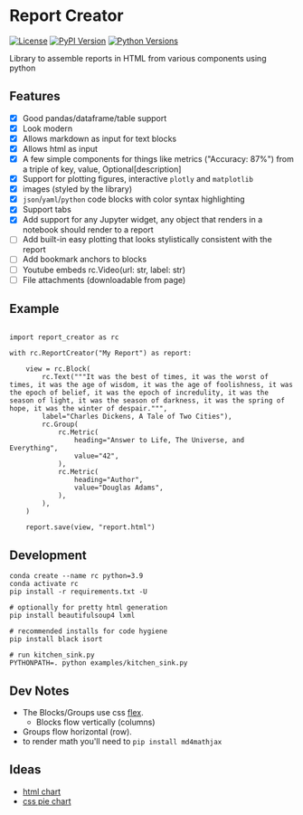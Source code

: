 # Report Creator

[![License](https://img.shields.io/badge/license-Apache-blue.svg?style=for-the-badge)](https://www.apache.org/licenses/LICENSE-2.0)
[![PyPI Version](https://img.shields.io/pypi/v/report_creator.svg?style=for-the-badge&color=blue)](https://pypi.org/project/report_creator)
[![Python Versions](https://img.shields.io/pypi/pyversions/report_creator.svg?logo=python&logoColor=white&style=for-the-badge)](https://pypi.org/project/report_creator)

Library to assemble reports in HTML from various components using python

## Features

* [x] Good pandas/dataframe/table support
* [x] Look modern
* [x] Allows markdown as input for text blocks
* [x] Allows html as input
* [x] A few simple components for things like metrics ("Accuracy: 87%") from a triple of key, value, Optional[description]
* [x] Support for plotting figures, interactive `plotly` and `matplotlib`
* [x] images (styled by the library)
* [x] `json`/`yaml`/`python` code blocks with color syntax highlighting
* [x] Support tabs
* [x] Add support for any Jupyter widget, any object that renders in a notebook should render to a report
* [ ] Add built-in easy plotting that looks stylistically consistent with the report
* [ ] Add bookmark anchors to blocks
* [ ] Youtube embeds rc.Video(url: str, label: str)
* [ ] File attachments (downloadable from page)

## Example

```python3

import report_creator as rc

with rc.ReportCreator("My Report") as report:

    view = rc.Block(
        rc.Text("""It was the best of times, it was the worst of times, it was the age of wisdom, it was the age of foolishness, it was the epoch of belief, it was the epoch of incredulity, it was the season of light, it was the season of darkness, it was the spring of hope, it was the winter of despair.""", 
        label="Charles Dickens, A Tale of Two Cities"),
        rc.Group(
            rc.Metric(
                heading="Answer to Life, The Universe, and Everything",
                value="42",
            ),
            rc.Metric(
                heading="Author",
                value="Douglas Adams",
            ),                
        ),
    )

    report.save(view, "report.html") 
```

## Development

``` .python
conda create --name rc python=3.9
conda activate rc
pip install -r requirements.txt -U

# optionally for pretty html generation
pip install beautifulsoup4 lxml

# recommended installs for code hygiene
pip install black isort

# run kitchen_sink.py
PYTHONPATH=. python examples/kitchen_sink.py
```

## Dev Notes

* The Blocks/Groups use css [flex](https://css-tricks.com/snippets/css/a-guide-to-flexbox/).
  * Blocks flow vertically (columns)
* Groups flow horizontal (row).
* to render math you'll need to `pip install md4mathjax`

## Ideas

* [html chart](https://codepen.io/sean_codes/pen/VNQVJE)
* [css pie chart](https://codepen.io/t_afif/pen/XWaPXZO)